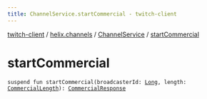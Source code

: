 ```yaml
---
title: ChannelService.startCommercial - twitch-client
---
```


[twitch-client](../../index.html) / [helix.channels](../index.html) / [ChannelService](index.html) / [startCommercial](./start-commercial.html)

# startCommercial

`suspend fun startCommercial(broadcasterId: `[`Long`](https://kotlinlang.org/api/latest/jvm/stdlib/kotlin/-long/index.html)`, length: `[`CommercialLength`](../../helix.channels.model.commercial/-commercial-length/index.html)`): `[`CommercialResponse`](../-commercial-response/index.html)